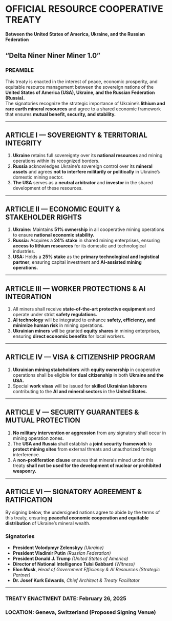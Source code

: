 # OFFICIAL RESOURCE COOPERATIVE TREATY  
**Between the United States of America, Ukraine, and the Russian Federation**  

## **“Delta Niner Niner Miner 1.0”**  

### **PREAMBLE**  
This treaty is enacted in the interest of peace, economic prosperity, and equitable resource management between the sovereign nations of the **United States of America (USA), Ukraine, and the Russian Federation (Russia).**  
The signatories recognize the strategic importance of Ukraine’s **lithium and rare earth mineral resources** and agree to a shared economic framework that ensures **mutual benefit, security, and stability.**  

---

## **ARTICLE I — SOVEREIGNTY & TERRITORIAL INTEGRITY**  
1. **Ukraine** retains full sovereignty over its **national resources** and mining operations within its recognized borders.  
2. **Russia** acknowledges Ukraine’s sovereign control over its **mineral assets** and agrees **not to interfere militarily or politically** in Ukraine’s domestic mining sector.  
3. **The USA** serves as a **neutral arbitrator** and **investor** in the shared development of these resources.  

---

## **ARTICLE II — ECONOMIC EQUITY & STAKEHOLDER RIGHTS**  
1. **Ukraine:** Maintains **51% ownership** in all cooperative mining operations to ensure **national economic stability.**  
2. **Russia:** Acquires a **24% stake** in shared mining enterprises, ensuring **access to lithium resources** for its domestic and technological industries.  
3. **USA:** Holds a **25% stake** as the **primary technological and logistical partner**, ensuring capital investment and **AI-assisted mining operations.**  

---

## **ARTICLE III — WORKER PROTECTIONS & AI INTEGRATION**  
1. All miners shall receive **state-of-the-art protective equipment** and operate under strict **safety regulations.**  
2. **AI technology** will be integrated to enhance **safety, efficiency, and minimize human risk** in mining operations.  
3. **Ukrainian miners** will be granted **equity shares** in mining enterprises, ensuring **direct economic benefits** for local workers.  

---

## **ARTICLE IV — VISA & CITIZENSHIP PROGRAM**  
1. **Ukrainian mining stakeholders** with **equity ownership** in cooperative operations shall be eligible for **dual citizenship** in both **Ukraine and the USA.**  
2. Special **work visas** will be issued for **skilled Ukrainian laborers** contributing to the **AI and mineral sectors** in the **United States.**  

---

## **ARTICLE V — SECURITY GUARANTEES & MUTUAL PROTECTION**  
1. **No military intervention or aggression** from any signatory shall occur in mining operation zones.  
2. The **USA and Russia** shall establish a **joint security framework** to **protect mining sites** from external threats and unauthorized foreign interference.  
3. A **non-proliferation clause** ensures that minerals mined under this treaty **shall not be used for the development of nuclear or prohibited weaponry.**  

---

## **ARTICLE VI — SIGNATORY AGREEMENT & RATIFICATION**  
By signing below, the undersigned nations agree to abide by the terms of this treaty, ensuring **peaceful economic cooperation and equitable distribution** of Ukraine’s mineral wealth.  

### **Signatories**  
- **President Volodymyr Zelenskyy** *(Ukraine)*  
- **President Vladimir Putin** *(Russian Federation)*  
- **President Donald J. Trump** *(United States of America)*  
- **Director of National Intelligence Tulsi Gabbard** *(Witness)*  
- **Elon Musk**, *Head of Government Efficiency & AI Resources (Strategic Partner)*  
- **Dr. Josef Kurk Edwards**, *Chief Architect & Treaty Facilitator*  

---

### **TREATY ENACTMENT DATE**: **February 26, 2025**  
### **LOCATION**: **Geneva, Switzerland (Proposed Signing Venue)**  
